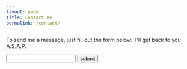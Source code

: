 ```yaml
---
layout: page
title: Contact me
permalink: /contact/
---
```


<p>To send me a message, just fill out the form below.  I'll get back to you A.S.A.P.</p>
<form action="http://pooleapp.com/stash/53f29076-c17c-40e2-bbcf-d60e947ebfd0/" method="post">
  <input type="hidden" name="redirect_to" value="http://localhost:4000" />
  <input type="text" name="message" />
  <input type="submit" value="submit" />
</form>
